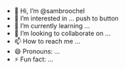 - 👋 Hi, I’m @sambroochel
- 👀 I’m interested in ... push to button
- 🌱 I’m currently learning ...
- 💞️ I’m looking to collaborate on ...
- 📫 How to reach me ...
- 😄 Pronouns: ...
- ⚡ Fun fact: ...

<!---
sambroochel/sambroochel is a ✨ special ✨ repository because its `README.md` (this file) appears on your GitHub profile.
You can click the Preview link to take a look at your changes.
--->
